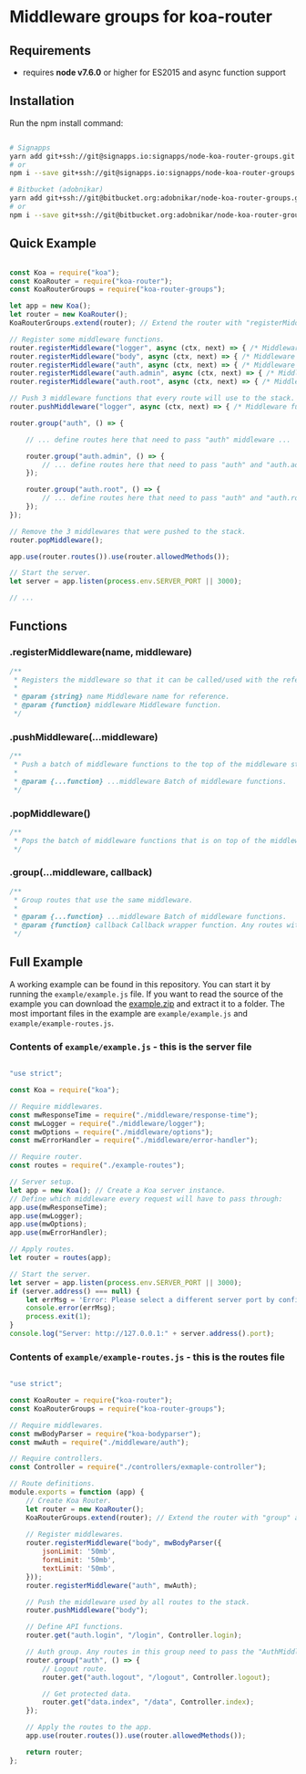 # Middleware groups for koa-router #

## Requirements ##

- requires **node v7.6.0** or higher for ES2015 and async function support

## Installation ##

Run the npm install command:
```bash

# Signapps
yarn add git+ssh://git@signapps.io:signapps/node-koa-router-groups.git
# or
npm i --save git+ssh://git@signapps.io:signapps/node-koa-router-groups.git

# Bitbucket (adobnikar)
yarn add git+ssh://git@bitbucket.org:adobnikar/node-koa-router-groups.git
# or
npm i --save git+ssh://git@bitbucket.org:adobnikar/node-koa-router-groups.git

```

## Quick Example ##

```javascript

const Koa = require("koa");
const KoaRouter = require("koa-router");
const KoaRouterGroups = require("koa-router-groups");

let app = new Koa();
let router = new KoaRouter();
KoaRouterGroups.extend(router); // Extend the router with "registerMiddleware", "pushMiddleware", "popMiddleware" and "group" functions.

// Register some middleware functions.
router.registerMiddleware("logger", async (ctx, next) => { /* Middleware function. */ });
router.registerMiddleware("body", async (ctx, next) => { /* Middleware function. */ });
router.registerMiddleware("auth", async (ctx, next) => { /* Middleware function. */ });
router.registerMiddleware("auth.admin", async (ctx, next) => { /* Middleware function. */ });
router.registerMiddleware("auth.root", async (ctx, next) => { /* Middleware function. */ });

// Push 3 middleware functions that every route will use to the stack.
router.pushMiddleware("logger", async (ctx, next) => { /* Middleware function. */ }, "body");

router.group("auth", () => {

	// ... define routes here that need to pass "auth" middleware ...

	router.group("auth.admin", () => {
		// ... define routes here that need to pass "auth" and "auth.admin" middleware ...
	});

	router.group("auth.root", () => {
		// ... define routes here that need to pass "auth" and "auth.root" middleware ...
	});
});

// Remove the 3 middlewares that were pushed to the stack.
router.popMiddleware();

app.use(router.routes()).use(router.allowedMethods());

// Start the server.
let server = app.listen(process.env.SERVER_PORT || 3000);

// ...

```

## Functions ##

### .registerMiddleware(name, middleware) ###

```javascript
/**
 * Registers the middleware so that it can be called/used with the reference name string instead of directly using the function definition.
 * 
 * @param {string} name Middleware name for reference.
 * @param {function} middleware Middleware function.
 */
```

### .pushMiddleware(...middleware) ###

```javascript
/**
 * Push a batch of middleware functions to the top of the middleware stack.
 * 
 * @param {...function} ...middleware Batch of middleware functions.
 */
```

### .popMiddleware() ###

```javascript
/**
 * Pops the batch of middleware functions that is on top of the middleware stack.
 */
```

### .group(...middleware, callback) ###

```javascript
/**
 * Group routes that use the same middleware.
 * 
 * @param {...function} ...middleware Batch of middleware functions.
 * @param {function} callback Callback wrapper function. Any routes within this function will have to pass the batch of middleware function.
 */
```

## Full Example ##

A working example can be found in this repository. You can start it by running the `example/example.js` file.
If you want to read the source of the example you can download the [example.zip](./example.zip) and extract it to a folder. The most important files in the example are `example/example.js` and `example/example-routes.js`.

### Contents of `example/example.js` - this is the server file ###

```javascript

"use strict";

const Koa = require("koa");

// Require middlewares.
const mwResponseTime = require("./middleware/response-time");
const mwLogger = require("./middleware/logger");
const mwOptions = require("./middleware/options");
const mwErrorHandler = require("./middleware/error-handler");

// Require router.
const routes = require("./example-routes");

// Server setup.
let app = new Koa(); // Create a Koa server instance.
// Define which middleware every request will have to pass through:
app.use(mwResponseTime);
app.use(mwLogger);
app.use(mwOptions);
app.use(mwErrorHandler);

// Apply routes.
let router = routes(app);

// Start the server.
let server = app.listen(process.env.SERVER_PORT || 3000);
if (server.address() === null) {
	let errMsg = 'Error: Please select a different server port by configuring the ".env" file.';
	console.error(errMsg);
	process.exit(1);
}
console.log("Server: http://127.0.0.1:" + server.address().port);

```

### Contents of `example/example-routes.js` - this is the routes file ###

```javascript

"use strict";

const KoaRouter = require("koa-router");
const KoaRouterGroups = require("koa-router-groups");

// Require middlewares.
const mwBodyParser = require("koa-bodyparser");
const mwAuth = require("./middleware/auth");

// Require controllers.
const Controller = require("./controllers/exmaple-controller");

// Route definitions.
module.exports = function (app) {
	// Create Koa Router.
	let router = new KoaRouter();
	KoaRouterGroups.extend(router); // Extend the router with "group" and "registerMiddleware" functions.
	
	// Register middlewares.
	router.registerMiddleware("body", mwBodyParser({
		jsonLimit: '50mb',
		formLimit: '50mb',
		textLimit: '50mb',
	}));
	router.registerMiddleware("auth", mwAuth);

	// Push the middleware used by all routes to the stack.
	router.pushMiddleware("body");

	// Define API functions.
	router.get("auth.login", "/login", Controller.login);

	// Auth group. Any routes in this group need to pass the "AuthMiddleware.auth" middleware.
	router.group("auth", () => {
		// Logout route.
		router.get("auth.logout", "/logout", Controller.logout);

		// Get protected data.
		router.get("data.index", "/data", Controller.index);
	});

	// Apply the routes to the app.
	app.use(router.routes()).use(router.allowedMethods());

	return router;
};

```